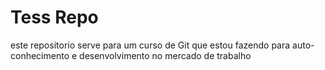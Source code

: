 # Tess Repo

este repositorio serve para um curso de Git que estou fazendo para auto-conhecimento e desenvolvimento
no mercado de trabalho 